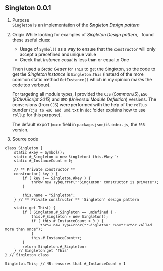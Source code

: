 ## Singleton 0.0.1

1. Purpose  
   `Singleton` is an implementation of the _Singleton Design pattern_
   
2. Origin 
   While looking for examples of _Singleton Design pattern_, I found these useful clues: 
   * Usage of `Symbol()` as a way to ensure that the `constructor` will only accept a predefined and unique value   
   * Check that _Instance count_ is less than or equal to One    
	  
   Then I used a _Static Getter_ for `This` to get the Singleton, so the code to get the _Singleton Instance_ is `Singleton.This` 
   (instead of the more common static method `GetInstance()` which in my opinion makes the code too verbous). 
  
   For targeting all module types, I provided the `CJS` (_CommonJS_), `ES6` (_ECMAScript 2015_) and  `UMD` (_Universal Module Definition_)
   versions. The conversions (from `CJS`) were performed with the help of the 
   `rollup` bundler (`cjs to es6 and umd.txt` in `doc` folder explains how to use `rollup` for this purpose).
   
   The default export (`main` field in `package.json`) is `index.js`, the `ES6` version.  

3. Source code 	  
```	
class Singleton {
	static #key = Symbol();
	static #_Singleton = new Singleton( this.#key );
	static #_InstanceCount = 0;

    // ** Private constructor **
	constructor( key ) {
		if ( key !== Singleton.#key ) {
			throw new TypeError("'Singleton' constructor is private");
		}

        this.name = "Singleton";
	} // ** Private constructor ** 'Singleton' design pattern
	
	static get This() {
		if ( Singleton.#_Singleton == undefined ) {
			this.#_Singleton = new Singleton();
			if ( this.#_InstanceCount > 0 ) {
				throw new TypeError("'Singleton' constructor called more than once");
			}
			this.#_InstanceCount++;
        }
        return Singleton.#_Singleton;
    } // Singleton get 'This'	
} // Singleton class

Singleton.This; // NB: ensures that #_InstanceCount = 1  
```